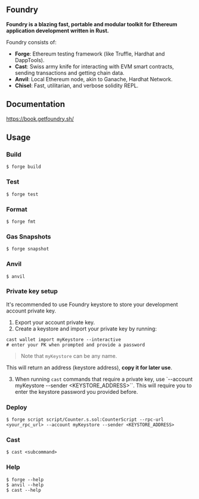 ## Foundry

**Foundry is a blazing fast, portable and modular toolkit for Ethereum application development written in Rust.**

Foundry consists of:

-   **Forge**: Ethereum testing framework (like Truffle, Hardhat and DappTools).
-   **Cast**: Swiss army knife for interacting with EVM smart contracts, sending transactions and getting chain data.
-   **Anvil**: Local Ethereum node, akin to Ganache, Hardhat Network.
-   **Chisel**: Fast, utilitarian, and verbose solidity REPL.

## Documentation

https://book.getfoundry.sh/

## Usage

### Build

```shell
$ forge build
```

### Test

```shell
$ forge test
```

### Format

```shell
$ forge fmt
```

### Gas Snapshots

```shell
$ forge snapshot
```

### Anvil

```shell
$ anvil
```

### Private key setup

It's recommended to use Foundry keystore to store your development account private key.

1. Export your account private key.
2. Create a keystore and import your private key by running:

```shell
cast wallet import myKeystore --interactive
# enter your PK when prompted and provide a password
```

> Note that `myKeystore` can be any name.

This will return an address (keystore address), **copy it for later use**.

3. When running `cast` commands that require a private key, use `--account myKeystore --sender <KEYSTORE_ADDRESS>``. This will require you to enter the keystore password you provided before.

### Deploy

```shell
$ forge script script/Counter.s.sol:CounterScript --rpc-url <your_rpc_url> --account myKeystore --sender <KEYSTORE_ADDRESS>
```

### Cast

```shell
$ cast <subcommand>
```

### Help

```shell
$ forge --help
$ anvil --help
$ cast --help
```
